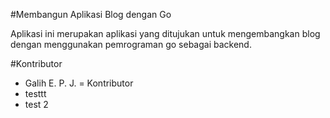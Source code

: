 #Membangun Aplikasi Blog dengan Go

Aplikasi ini merupakan aplikasi yang ditujukan untuk mengembangkan
blog dengan menggunakan pemrograman go sebagai backend.

#Kontributor
- Galih E. P. J. = Kontributor
- testtt
- test 2

